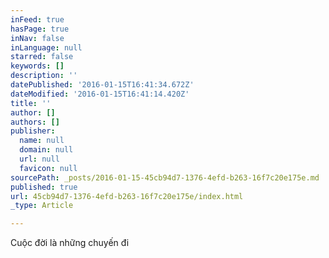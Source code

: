 ```yaml
---
inFeed: true
hasPage: true
inNav: false
inLanguage: null
starred: false
keywords: []
description: ''
datePublished: '2016-01-15T16:41:34.672Z'
dateModified: '2016-01-15T16:41:14.420Z'
title: ''
author: []
authors: []
publisher:
  name: null
  domain: null
  url: null
  favicon: null
sourcePath: _posts/2016-01-15-45cb94d7-1376-4efd-b263-16f7c20e175e.md
published: true
url: 45cb94d7-1376-4efd-b263-16f7c20e175e/index.html
_type: Article

---
```

Cuộc đời là những chuyến đi